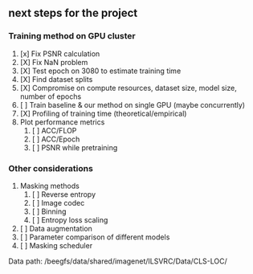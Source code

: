 ## next steps for the project

### Training method on GPU cluster
1. [x] Fix PSNR calculation
1. [X] Fix NaN problem
3. [X] Test epoch on 3080 to estimate training time
3. [X] Find dataset splits
4. [X] Compromise on compute resources, dataset size, model size, number of epochs
5. [ ] Train baseline & our method on single GPU (maybe concurrently)
6. [X] Profiling of training time (theoretical/empirical)
7. Plot performance metrics
    1. [ ] ACC/FLOP
    2. [ ] ACC/Epoch
    3. [ ] PSNR while pretraining

### Other considerations
1. Masking methods
    1. [ ] Reverse entropy
    2. [ ] Image codec
    3. [ ] Binning
    4. [ ] Entropy loss scaling
2. [ ] Data augmentation
3. [ ] Parameter comparison of different models
4. [ ] Masking scheduler

Data path: 
/beegfs/data/shared/imagenet/ILSVRC/Data/CLS-LOC/

